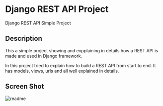 # Django REST API Project

Django REST API Simple Project

## Description
This a simple project showing and expplaining in details how a REST API is made and used in Django framework. 

In this project tried to explain how to build a REST API from start to end.
It has models, views, urls and all well explained in details.

## Screen Shot
![readme](https://user-images.githubusercontent.com/54108967/231876048-2a847630-16cd-4cb8-876d-7fccde6ce69c.jpg)
